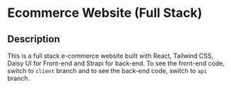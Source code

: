# Ecommerce Website (Full Stack)

## Description
This is a full stack e-commerce website built with React, Tailwind CSS, Daisy UI for Front-end and Strapi for back-end. To see the front-end code, switch to `client` branch and to see the back-end code, switch to `api` branch.